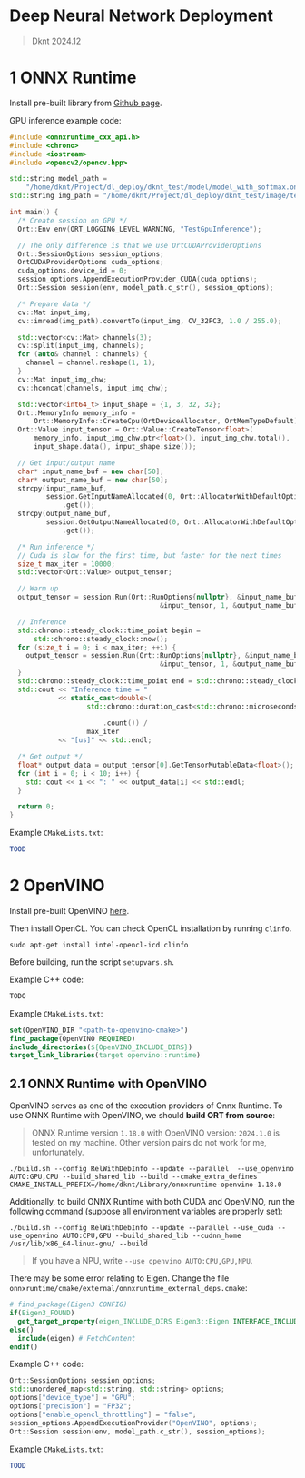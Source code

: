 Deep Neural Network Deployment
===

> Dknt 2024.12

# 1 ONNX Runtime

Install pre-built library from [Github page](https://github.com/microsoft/onnxruntime).

GPU inference example code:

```cpp
#include <onnxruntime_cxx_api.h>
#include <chrono>
#include <iostream>
#include <opencv2/opencv.hpp>

std::string model_path =
    "/home/dknt/Project/dl_deploy/dknt_test/model/model_with_softmax.onnx";
std::string img_path = "/home/dknt/Project/dl_deploy/dknt_test/image/test.jpg";

int main() {
  /* Create session on GPU */
  Ort::Env env(ORT_LOGGING_LEVEL_WARNING, "TestGpuInference");

  // The only difference is that we use OrtCUDAProviderOptions
  Ort::SessionOptions session_options;
  OrtCUDAProviderOptions cuda_options;
  cuda_options.device_id = 0;
  session_options.AppendExecutionProvider_CUDA(cuda_options);
  Ort::Session session(env, model_path.c_str(), session_options);

  /* Prepare data */
  cv::Mat input_img;
  cv::imread(img_path).convertTo(input_img, CV_32FC3, 1.0 / 255.0);

  std::vector<cv::Mat> channels(3);
  cv::split(input_img, channels);
  for (auto& channel : channels) {
    channel = channel.reshape(1, 1);
  }
  cv::Mat input_img_chw;
  cv::hconcat(channels, input_img_chw);

  std::vector<int64_t> input_shape = {1, 3, 32, 32};
  Ort::MemoryInfo memory_info =
      Ort::MemoryInfo::CreateCpu(OrtDeviceAllocator, OrtMemTypeDefault);
  Ort::Value input_tensor = Ort::Value::CreateTensor<float>(
      memory_info, input_img_chw.ptr<float>(), input_img_chw.total(),
      input_shape.data(), input_shape.size());

  // Get input/output name
  char* input_name_buf = new char[50];
  char* output_name_buf = new char[50];
  strcpy(input_name_buf,
         session.GetInputNameAllocated(0, Ort::AllocatorWithDefaultOptions())
             .get());
  strcpy(output_name_buf,
         session.GetOutputNameAllocated(0, Ort::AllocatorWithDefaultOptions())
             .get());

  /* Run inference */
  // Cuda is slow for the first time, but faster for the next times
  size_t max_iter = 10000;
  std::vector<Ort::Value> output_tensor;

  // Warm up
  output_tensor = session.Run(Ort::RunOptions{nullptr}, &input_name_buf,
                                     &input_tensor, 1, &output_name_buf, 1);

  // Inference
  std::chrono::steady_clock::time_point begin =
      std::chrono::steady_clock::now();
  for (size_t i = 0; i < max_iter; ++i) {
    output_tensor = session.Run(Ort::RunOptions{nullptr}, &input_name_buf,
                                     &input_tensor, 1, &output_name_buf, 1);
  }
  std::chrono::steady_clock::time_point end = std::chrono::steady_clock::now();
  std::cout << "Inference time = "
            << static_cast<double>(
                   std::chrono::duration_cast<std::chrono::microseconds>(end -
                                                                         begin)
                       .count()) /
                   max_iter
            << "[us]" << std::endl;

  /* Get output */
  float* output_data = output_tensor[0].GetTensorMutableData<float>();
  for (int i = 0; i < 10; i++) {
    std::cout << i << ": " << output_data[i] << std::endl;
  }

  return 0;
}
```

Example `CMakeLists.txt`:

```cmake
TOOD
```

# 2 OpenVINO

Install pre-built OpenVINO [here](https://storage.openvinotoolkit.org/repositories/openvino/packages/).

Then install OpenCL. You can check OpenCL installation by running `clinfo`.

```shell
sudo apt-get install intel-opencl-icd clinfo
```

Before building, run the script `setupvars.sh`.

Example C++ code:

```cpp
TODO
```

Example `CMakeLists.txt`:

```cmake
set(OpenVINO_DIR "<path-to-openvino-cmake>")
find_package(OpenVINO REQUIRED)
include_directories(${OpenVINO_INCLUDE_DIRS})
target_link_libraries(target openvino::runtime)
```

## 2.1 ONNX Runtime with OpenVINO

OpenVINO serves as one of the execution providers of Onnx Runtime. To use ONNX Runtime with OpenVINO, we should **build ORT from source**:

> ONNX Runtime version `1.18.0` with OpenVINO version: `2024.1.0` is tested on my machine. Other version pairs do not work for me, unfortunately.

```shell
./build.sh --config RelWithDebInfo --update --parallel  --use_openvino AUTO:GPU,CPU --build_shared_lib --build --cmake_extra_defines CMAKE_INSTALL_PREFIX=/home/dknt/Library/onnxruntime-openvino-1.18.0
```

Additionally, to build ONNX Runtime with both CUDA and OpenVINO, run the following command (suppose all environment variables are properly set):

```shell
./build.sh --config RelWithDebInfo --update --parallel --use_cuda --use_openvino AUTO:CPU,GPU --build_shared_lib --cudnn_home /usr/lib/x86_64-linux-gnu/ --build
```

> If you have a NPU, write `--use_openvino AUTO:CPU,GPU,NPU`.

There may be some error relating to Eigen. Change the file `onnxruntime/cmake/external/onnxruntime_external_deps.cmake`:

```cmake
# find_package(Eigen3 CONFIG)
if(Eigen3_FOUND)
  get_target_property(eigen_INCLUDE_DIRS Eigen3::Eigen INTERFACE_INCLUDE_DIRECTORIES)
else()
  include(eigen) # FetchContent
endif()
```

Example C++ code:

```cpp
Ort::SessionOptions session_options;
std::unordered_map<std::string, std::string> options;
options["device_type"] = "GPU";
options["precision"] = "FP32";
options["enable_opencl_throttling"] = "false";
session_options.AppendExecutionProvider("OpenVINO", options);
Ort::Session session(env, model_path.c_str(), session_options);
```

Example `CMakeLists.txt`:

```cmake
TOOD
```



